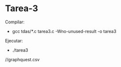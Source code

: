 # Tarea-3

Compilar:
- gcc tdas/*.c tarea3.c -Wno-unused-result -o tarea3

Ejecutar:
- ./tarea3

//graphquest.csv